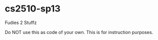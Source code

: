 cs2510-sp13
===========

Fudies 2 Stuffz

Do NOT use this as code of your own. This is for instruction purposes.
